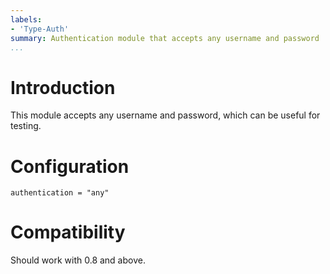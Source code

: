 ```yaml
---
labels:
- 'Type-Auth'
summary: Authentication module that accepts any username and password
...
```


Introduction
============

This module accepts any username and password, which can be useful for
testing.

Configuration
=============

    authentication = "any"

Compatibility
=============

Should work with 0.8 and above.

